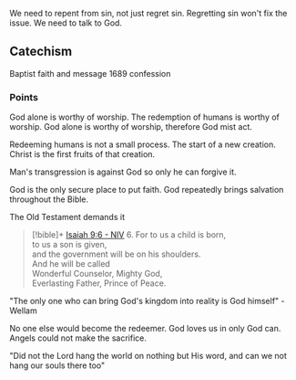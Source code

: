 We need to repent from sin, not just regret sin. Regretting sin won't fix the issue. We need to talk to God. 

## Catechism
Baptist faith and message
1689 confession

### Points
God alone is worthy of worship. The redemption of humans is worthy of worship. God alone is worthy of worship, therefore God mist act. 

Redeeming humans is not a small process. The start of a new creation. Christ is the first fruits of that creation. 

Man's transgression is against God so only he can forgive it. 

God is the only secure place to put faith. God repeatedly brings salvation throughout the Bible. 

The Old Testament demands it
> [!bible]+ [Isaiah 9:6 - NIV](https://bolls.life/NIV/23/9/)
> 6. For to us a child is born,<br/>to us a son is given,<br/>and the government will be on his shoulders.<br/>And he will be called<br/>Wonderful Counselor, Mighty God,<br/>Everlasting Father, Prince of Peace.

"The only one who can bring God's kingdom into reality is God himself" - Wellam

No one else would become the redeemer. God loves us in only God can. Angels could not make the sacrifice. 

"Did not the Lord hang the world on nothing but His word, and can we not hang our souls there too"